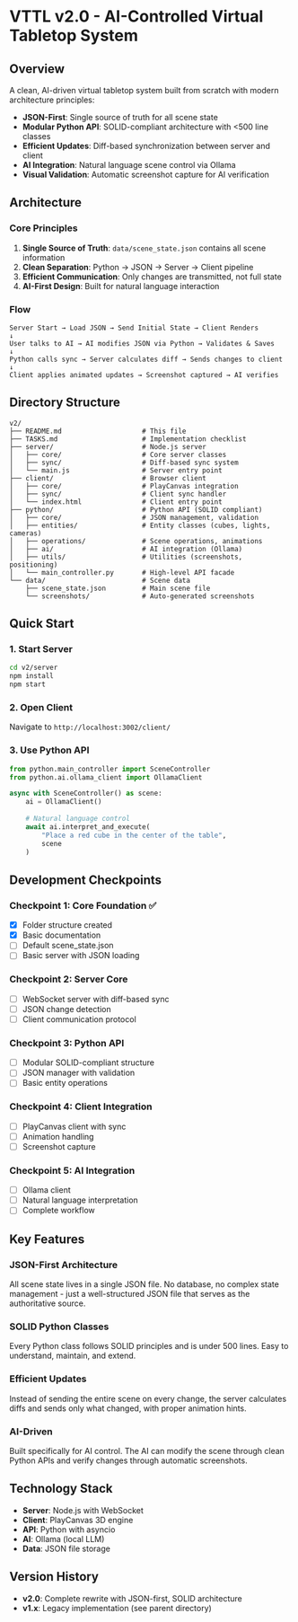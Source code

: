 # VTTL v2.0 - AI-Controlled Virtual Tabletop System

## Overview
A clean, AI-driven virtual tabletop system built from scratch with modern architecture principles:

- **JSON-First**: Single source of truth for all scene state
- **Modular Python API**: SOLID-compliant architecture with <500 line classes
- **Efficient Updates**: Diff-based synchronization between server and client
- **AI Integration**: Natural language scene control via Ollama
- **Visual Validation**: Automatic screenshot capture for AI verification

## Architecture

### Core Principles
1. **Single Source of Truth**: `data/scene_state.json` contains all scene information
2. **Clean Separation**: Python → JSON → Server → Client pipeline
3. **Efficient Communication**: Only changes are transmitted, not full state
4. **AI-First Design**: Built for natural language interaction

### Flow
```
Server Start → Load JSON → Send Initial State → Client Renders
↓
User talks to AI → AI modifies JSON via Python → Validates & Saves
↓
Python calls sync → Server calculates diff → Sends changes to client
↓
Client applies animated updates → Screenshot captured → AI verifies
```

## Directory Structure
```
v2/
├── README.md                    # This file
├── TASKS.md                     # Implementation checklist
├── server/                      # Node.js server
│   ├── core/                    # Core server classes
│   ├── sync/                    # Diff-based sync system
│   └── main.js                  # Server entry point
├── client/                      # Browser client
│   ├── core/                    # PlayCanvas integration
│   ├── sync/                    # Client sync handler
│   └── index.html               # Client entry point
├── python/                      # Python API (SOLID compliant)
│   ├── core/                    # JSON management, validation
│   ├── entities/                # Entity classes (cubes, lights, cameras)
│   ├── operations/              # Scene operations, animations
│   ├── ai/                      # AI integration (Ollama)
│   ├── utils/                   # Utilities (screenshots, positioning)
│   └── main_controller.py       # High-level API facade
└── data/                        # Scene data
    ├── scene_state.json         # Main scene file
    └── screenshots/             # Auto-generated screenshots
```

## Quick Start

### 1. Start Server
```bash
cd v2/server
npm install
npm start
```

### 2. Open Client
Navigate to `http://localhost:3002/client/`

### 3. Use Python API
```python
from python.main_controller import SceneController
from python.ai.ollama_client import OllamaClient

async with SceneController() as scene:
    ai = OllamaClient()
    
    # Natural language control
    await ai.interpret_and_execute(
        "Place a red cube in the center of the table", 
        scene
    )
```

## Development Checkpoints

### Checkpoint 1: Core Foundation ✅
- [x] Folder structure created
- [x] Basic documentation
- [ ] Default scene_state.json
- [ ] Basic server with JSON loading

### Checkpoint 2: Server Core
- [ ] WebSocket server with diff-based sync
- [ ] JSON change detection
- [ ] Client communication protocol

### Checkpoint 3: Python API
- [ ] Modular SOLID-compliant structure
- [ ] JSON manager with validation
- [ ] Basic entity operations

### Checkpoint 4: Client Integration
- [ ] PlayCanvas client with sync
- [ ] Animation handling
- [ ] Screenshot capture

### Checkpoint 5: AI Integration
- [ ] Ollama client
- [ ] Natural language interpretation
- [ ] Complete workflow

## Key Features

### JSON-First Architecture
All scene state lives in a single JSON file. No database, no complex state management - just a well-structured JSON file that serves as the authoritative source.

### SOLID Python Classes
Every Python class follows SOLID principles and is under 500 lines. Easy to understand, maintain, and extend.

### Efficient Updates
Instead of sending the entire scene on every change, the server calculates diffs and sends only what changed, with proper animation hints.

### AI-Driven
Built specifically for AI control. The AI can modify the scene through clean Python APIs and verify changes through automatic screenshots.

## Technology Stack
- **Server**: Node.js with WebSocket
- **Client**: PlayCanvas 3D engine
- **API**: Python with asyncio
- **AI**: Ollama (local LLM)
- **Data**: JSON file storage

## Version History
- **v2.0**: Complete rewrite with JSON-first, SOLID architecture
- **v1.x**: Legacy implementation (see parent directory)